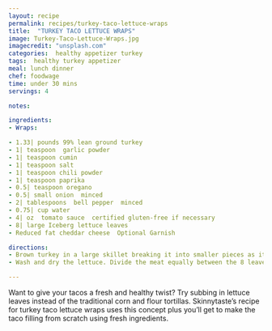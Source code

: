 ```yaml
---
layout: recipe
permalink: recipes/turkey-taco-lettuce-wraps
title:  "TURKEY TACO LETTUCE WRAPS"
image: Turkey-Taco-Lettuce-Wraps.jpg
imagecredit: "unsplash.com"
categories:  healthy appetizer turkey
tags:  healthy turkey appetizer
meal: lunch dinner
chef: foodwage
time: under 30 mins
servings: 4

notes:

ingredients:
- Wraps:

- 1.33| pounds 99% lean ground turkey
- 1| teaspoon  garlic powder
- 1| teaspoon cumin
- 1| teaspoon salt
- 1| teaspoon chili powder
- 1| teaspoon paprika
- 0.5| teaspoon oregano
- 0.5| small onion  minced
- 2| tablespoons  bell pepper  minced
- 0.75| cup water
- 4| oz  tomato sauce  certified gluten-free if necessary
- 8| large Iceberg lettuce leaves
- Reduced fat cheddar cheese  Optional Garnish

directions:
- Brown turkey in a large skillet breaking it into smaller pieces as it cooks. When no longer pink add dry seasoning and mix well. Add the onion, pepper, water and tomato sauce and cover. Simmer on low for about 20 minutes.
- Wash and dry the lettuce. Divide the meat equally between the 8 leaves and place in the center of each leaf and top with your favorite taco fixins!

---
```


Want to give your tacos a fresh and healthy twist? Try subbing in lettuce leaves instead of the traditional corn and flour tortillas. Skinnytaste’s recipe for turkey taco lettuce wraps uses this concept plus you’ll get to make the taco filling from scratch using fresh ingredients.